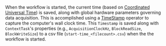 When the workflow is started, the current time (based on 
[Coordinated Universal Time](https://en.wikipedia.org/wiki/Coordinated_Universal_Time))
is saved, along with global hardware parameters governing data acquisition. This is 
accomplished using a [TimeStamp](https://bonsai-rx.org/docs/api/Bonsai.Reactive.Timestamp.html) operator 
to capture the computer's wall clock time. This
`Timestamp` is saved along with `ContextTask`'s properties (e.g.,
`AcquisitionClockHz`, `BlockReadSize`, `BlockWriteSize`) to a csv
file (`start-time_<filecount>.csv`) when the the workflow is started.